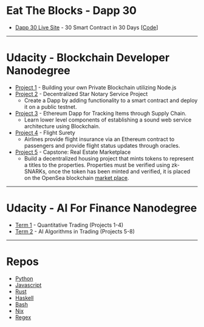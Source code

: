 # Eat The Blocks - Dapp 30

-   [Dapp 30 Live Site](https://th-dapp30.web.app/) - 30 Smart Contract in 30 Days [[Code](https://github.com/heathdrobertson/dapp30)]


---
# Udacity - Blockchain Developer Nanodegree

-  [Project 1](https://github.com/heathdrobertson/private_blockchain) - Building your own Private Blockchain utilizing Node.js
-  [Project 2](https://github.com/search?q=user%3Aheathdrobertson+udacity) - Decentralized Star Notary Service Project
    -  Create a Dapp by adding functionality to a smart contract and deploy it on a public testnet.
-  [Project 3](https://github.com/heathdrobertson/supply_chain) - Ethereum Dapp for Tracking Items through Supply Chain.
    -  Learn lower level components of establishing a sound web service architecture using Blockchain.
-  [Project 4](https://github.com/heathdrobertson/flight_surety) - Flight Surety
    -  Airlines provide flight insurance via an Ethereum contract to passengers and provide flight status updates through oracles.
-  [Project 5](https://github.com/heathdrobertson/blockchain_capstone) - Capstone: Real Estate Marketplace
    -  Build a decentralized housing project that mints tokens to represent a titles to the properties. Properties must be verified using zk-SNARKs, once the token has been minted and verified, it is placed on the OpenSea blockchain [market place](https://rinkeby.opensea.io/assets/toilethill-real-estate-ownership-transfer?embed=true&ref=0x55466fc7cd33e6791d7e2246fe7496783cc6ed4f).


---
# Udacity - AI For Finance Nanodegree

- [Term 1](https://github.com/heathdrobertson/ai_algorithms_trading-term1) - Quantitative Trading (Projects 1-4)
- [Term 2](https://github.com/heathdrobertson/ai_algorithms_trading-term2) - AI Algorithms in Trading (Projects 5-8)


---
# Repos

- [Python](https://github.com/heathdrobertson/python)
- [Javascript](https://github.com/heathdrobertson/javascript)
- [Rust](https://github.com/heathdrobertson/rust)
- [Haskell](https://github.com/heathdrobertson/haskell)
- [Bash](https://github.com/heathdrobertson/bash)
- [Nix](https://github.com/heathdrobertson/nix)
- [Regex](https://github.com/heathdrobertson/regex)
